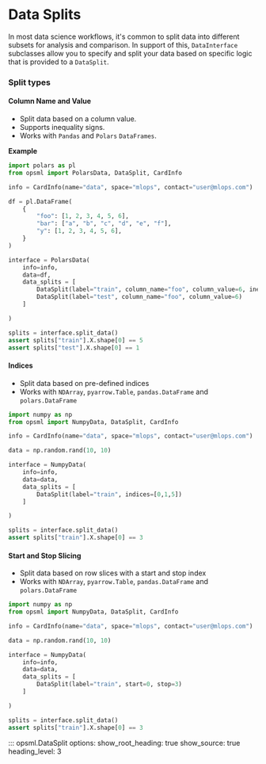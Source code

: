 # Data Splits

In most data science workflows, it's common to split data into different subsets for analysis and comparison. In support of this, `DataInterface` subclasses allow you to specify and split your data based on specific logic that is provided to a `DataSplit`.

### Split types

#### **Column Name and Value**

- Split data based on a column value. 
- Supports inequality signs. 
- Works with `Pandas` and `Polars` `DataFrames`.

**Example**

```python hl_lines="2  18-19"
import polars as pl
from opsml import PolarsData, DataSplit, CardInfo

info = CardInfo(name="data", space="mlops", contact="user@mlops.com")

df = pl.DataFrame(
    {
        "foo": [1, 2, 3, 4, 5, 6],
        "bar": ["a", "b", "c", "d", "e", "f"],
        "y": [1, 2, 3, 4, 5, 6],
    }
)

interface = PolarsData(
    info=info,
    data=df,
    data_splits = [
        DataSplit(label="train", column_name="foo", column_value=6, inequality="<"),
        DataSplit(label="test", column_name="foo", column_value=6)
    ]

)

splits = interface.split_data()
assert splits["train"].X.shape[0] == 5
assert splits["test"].X.shape[0] == 1
```

#### **Indices**

- Split data based on pre-defined indices
- Works with `NDArray`, `pyarrow.Table`, `pandas.DataFrame` and `polars.DataFrame`


```python hl_lines="2  12"
import numpy as np
from opsml import NumpyData, DataSplit, CardInfo

info = CardInfo(name="data", space="mlops", contact="user@mlops.com")

data = np.random.rand(10, 10)

interface = NumpyData(
    info=info,
    data=data,
    data_splits = [
        DataSplit(label="train", indices=[0,1,5])
    ]

)

splits = interface.split_data()
assert splits["train"].X.shape[0] == 3
```

#### **Start and Stop Slicing**

- Split data based on row slices with a start and stop index
- Works with `NDArray`, `pyarrow.Table`, `pandas.DataFrame` and `polars.DataFrame`


```python hl_lines="2  12"
import numpy as np
from opsml import NumpyData, DataSplit, CardInfo

info = CardInfo(name="data", space="mlops", contact="user@mlops.com")

data = np.random.rand(10, 10)

interface = NumpyData(
    info=info,
    data=data,
    data_splits = [
        DataSplit(label="train", start=0, stop=3)
    ]

)

splits = interface.split_data()
assert splits["train"].X.shape[0] == 3
```

::: opsml.DataSplit
    options:
        show_root_heading: true
        show_source: true
        heading_level: 3